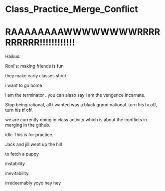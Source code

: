 # Class_Practice_Merge_Conflict


# RAAAAAAAAWWWWWWWWRRRRRRRRRR!!!!!!!!!!!!

Haikus:

Roni's:
making friends is fun

they make early classes short

i want to go home


i am the terminator . you can alaso say i am the vengence incarnate. 


Stop being rational, all i wanted was a black grand national. turn his tv off, turn his tf off.


we are currently doing in class activity which is about the conflicts in merging in the github.


idk:
This is for practice.

Jack and jill went up the hill

to fetch a puppy


instability

inevitability

irredeemably
yoyo hey hey 
